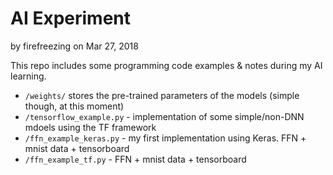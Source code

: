 # AI Experiment
by firefreezing on Mar 27, 2018

This repo includes some programming code examples & notes during my AI learning. 

  + `/weights/` stores the pre-trained parameters of the models (simple though, at this moment)
  + `/tensorflow_example.py` - implementation of some simple/non-DNN mdoels using the TF framework
  + `/ffn_example_keras.py` - my first implementation using Keras. FFN + mnist data + tensorboard
  + `/ffn_example_tf.py` - FFN + mnist data + tensorboard
